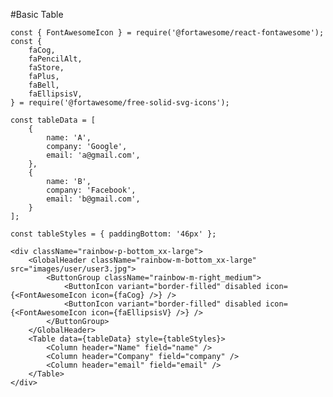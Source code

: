 #Basic Table

    const { FontAwesomeIcon } = require('@fortawesome/react-fontawesome');
    const {
        faCog,
        faPencilAlt,
        faStore,
        faPlus,
        faBell,
        faEllipsisV,
    } = require('@fortawesome/free-solid-svg-icons');

    const tableData = [
        {
            name: 'A',
            company: 'Google',
            email: 'a@gmail.com',
        },
        {
            name: 'B',
            company: 'Facebook',
            email: 'b@gmail.com',
        }
    ];

    const tableStyles = { paddingBottom: '46px' };

    <div className="rainbow-p-bottom_xx-large">
        <GlobalHeader className="rainbow-m-bottom_xx-large" src="images/user/user3.jpg">
            <ButtonGroup className="rainbow-m-right_medium">
                <ButtonIcon variant="border-filled" disabled icon={<FontAwesomeIcon icon={faCog} />} />
                <ButtonIcon variant="border-filled" disabled icon={<FontAwesomeIcon icon={faEllipsisV} />} />
            </ButtonGroup>
        </GlobalHeader>
        <Table data={tableData} style={tableStyles}>
            <Column header="Name" field="name" />
            <Column header="Company" field="company" />
            <Column header="email" field="email" />
        </Table>
    </div>
